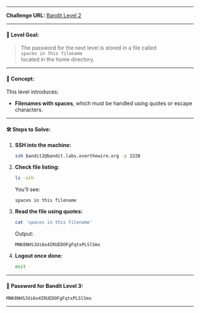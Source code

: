 
---
**Challenge URL:** [Bandit Level 2](https://overthewire.org/wargames/bandit/bandit2.html)

---

#### 🔐 Level Goal:

> The password for the next level is stored in a file called  
> `spaces in this filename`  
> located in the home directory.

---

#### 🧠 Concept:

This level introduces:

- **Filenames with spaces**, which must be handled using quotes or escape characters.
    

---

#### 🛠️ Steps to Solve:

1. **SSH into the machine:**
    
    ```bash
    ssh bandit2@bandit.labs.overthewire.org -p 2220
    ```
    
2. **Check file listing:**
    
    ```bash
    ls -alh
    ```
    
    You’ll see:
    
    ```
    spaces in this filename
    ```
    
3. **Read the file using quotes:**
    
    ```bash
    cat 'spaces in this filename'
    ```
    
    Output:
    
    ```
    MNK8NHSJUi6o4IRUEDOFgFqtxPLSlSmx
    ```
    
4. **Logout once done:**
    
    ```bash
    exit
    ```
    

---

#### 🔑 Password for Bandit Level 3:

```
MNK8NHSJUi6o4IRUEDOFgFqtxPLSlSmx
```

---
